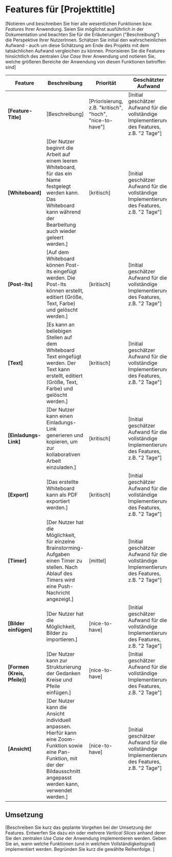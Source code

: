 # Features für [Projekttitle]

[Notieren und beschreiben Sie hier alle wesentlichen Funktionen bzw. *Features* Ihrer Anwendung. Seien Sie möglichst ausführlich in der Dokumentation und beachten Sie für die Erläuterungen ("Beschreibung") die Perspektive Ihrer NutzerInnen. Schätzen Sie initial den wahrscheinlichen Aufwand - auch um diese Schätzung am Ende des Projekts mit dem tatsächlichen Aufwand vergleichen zu können. Priorisieren Sie die Features hinsichtlich des zentralen *Use Case* Ihrer Anwendung und notieren Sie, welche größeren Bereiche der Anwendung von diesen Funktionen betroffen sind]

| Feature | Beschreibung | Priorität | Geschätzter Aufwand | Betroffene Schichten |
|---------|--------------|-----------|--------------------|---------------------|
| **[Feature-Title]** | [Beschreibung] | [Priorisierung, z.B. "kritisch", "hoch", "nice-to-have"] | [Initial geschätzer Aufwand für die vollständige Implementierung des Features, z.B. "2 Tage"] | [Betroffene Bereiche/Schichten der Anwendung] |
| **[Whiteboard]** | [Der Nutzer beginnt die Arbeit auf einem leeren Whiteboard, für das ein Name festgelegt werden kann. Das Whiteboard kann während der Bearbeitung auch wieder geleert werden.] | [kritisch] | [Initial geschätzer Aufwand für die vollständige Implementierung des Features, z.B. "2 Tage"] | [Grafik-Schicht, Logik-Schicht] |
| **[Post-Its]** | [Auf dem Whiteboard können Post-Its eingefügt werden. Die Post-Its können erstellt, editiert (Größe, Text, Farbe) und gelöscht werden.] | [kritisch] | [Initial geschätzer Aufwand für die vollständige Implementierung des Features, z.B. "2 Tage"] | [Betroffene Bereiche/Schichten der Anwendung] |
| **[Text]** | [Es kann an beliebigen Stellen auf dem Whiteboard Text eingefügt werden. Der Text kann erstellt, editiert (Größe, Text, Farbe) und gelöscht werden.] | [kritisch] | [Initial geschätzer Aufwand für die vollständige Implementierung des Features, z.B. "2 Tage"] | [Betroffene Bereiche/Schichten der Anwendung] |
| **[Einladungs-Link]** | [Der Nutzer kann einen Einladungs-Link generieren und kopieren, um zur kollaborativen Arbeit einzuladen.] | [kritisch] | [Initial geschätzer Aufwand für die vollständige Implementierung des Features, z.B. "2 Tage"] | [Betroffene Bereiche/Schichten der Anwendung] |
| **[Export]** | [Das erstellte Whiteboard kann als PDF exportiert werden.] | [kritisch] | [Initial geschätzer Aufwand für die vollständige Implementierung des Features, z.B. "2 Tage"] | [Betroffene Bereiche/Schichten der Anwendung] |
| **[Timer]** | [Der Nutzer hat die Möglichkeit, für einzelne Brainstorming-Aufgaben einen Timer zu stellen. Nach Ablauf des Timers wird eine Push-Nachricht angezeigt.] | [mittel] | [Initial geschätzer Aufwand für die vollständige Implementierung des Features, z.B. "2 Tage"] | [Logik-Schicht, Grafik-Schicht] |
| **[Bilder einfügen]** | [Der Nutzer hat die Möglichkeit, Bilder zu importieren.] | [nice-to-have] | [Initial geschätzer Aufwand für die vollständige Implementierung des Features, z.B. "2 Tage"] | [Betroffene Bereiche/Schichten der Anwendung] |
| **[Formen (Kreis, Pfeile)]** | [Der Nutzer kann zur Strukturierung der Gedanken Kreise und Pfeile einfügen.] | [nice-to-have] | [Initial geschätzer Aufwand für die vollständige Implementierung des Features, z.B. "2 Tage"] | [Betroffene Bereiche/Schichten der Anwendung] |
| **[Ansicht]** | [Der Nutzer kann die Ansicht individuell anpassen. Hierfür kann eine Zoom-Funktion sowie eine Pan-Funktion, mit der der Bildausschnitt angepasst werden kann, verwendet werden.] | [nice-to-have] | [Initial geschätzer Aufwand für die vollständige Implementierung des Features, z.B. "2 Tage"] | [Betroffene Bereiche/Schichten der Anwendung] |




## Umsetzung

[Beschreiben Sie kurz das geplante Vorgehen bei der Umsetzung der Features. Entwerfen Sie dazu ein oder mehrere *Vertical Slices* anhand derer Sie den zentralen *Use Case* der Anwendung implementieren werden. Geben Sie an, wann welche Funktionen (und in welchem Vollständigkeitsgrad) implementiert werden. Begründen Sie kurz die gewählte Reihenfolge. ]
